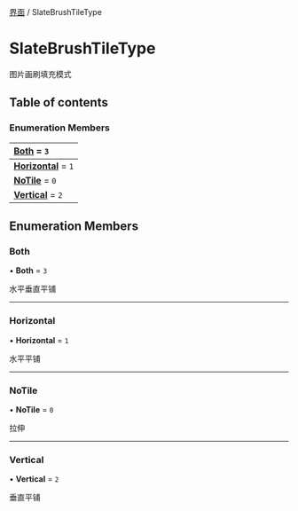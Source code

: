 [界面](../groups/界面.界面.md) / SlateBrushTileType

# SlateBrushTileType <Badge type="tip" text="Enumeration" /> <Score text="SlateBrushTileType" />

图片画刷填充模式

## Table of contents

### Enumeration Members <Score text="Enumeration" /> 
| **[Both](mw.SlateBrushTileType.md#both)** = ``3``  |
| :----- |
| **[Horizontal](mw.SlateBrushTileType.md#horizontal)** = ``1`` |
| **[NoTile](mw.SlateBrushTileType.md#notile)** = ``0`` |
| **[Vertical](mw.SlateBrushTileType.md#vertical)** = ``2`` |

## Enumeration Members

### Both <Score text="Both" /> 

• **Both** = ``3``

水平垂直平铺

___

### Horizontal <Score text="Horizontal" /> 

• **Horizontal** = ``1``

水平平铺

___

### NoTile <Score text="NoTile" /> 

• **NoTile** = ``0``

拉伸

___

### Vertical <Score text="Vertical" /> 

• **Vertical** = ``2``

垂直平铺
